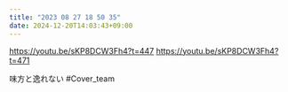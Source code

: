 ```yaml
---
title: "2023 08 27 18 50 35"
date: 2024-12-20T14:03:43+09:00
---
```

https://youtu.be/sKP8DCW3Fh4?t=447
https://youtu.be/sKP8DCW3Fh4?t=471

味方と逸れない
#Cover_team 
